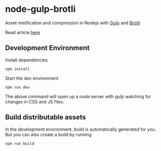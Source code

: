 # node-gulp-brotli

Asset minification and compression in Nodejs with [Gulp](https://www.npmjs.com/package/gulp) and [Brotli](https://brotli.org/)

Read article [here](https://medium.com/@haseebanwar99/nodejs-optimize-with-gulp-and-brotli-52cfb70fdea)

## Development Environment

Install dependencies

```
npm install
```

Start the dev environment

```
npm run dev
```

The above command will open up a node server with gulp watching for changes in CSS and JS files.

## Build distributable assets

In the development environment, build is automatically generated for you. But you can also create a build by running

```
npm run build
```
